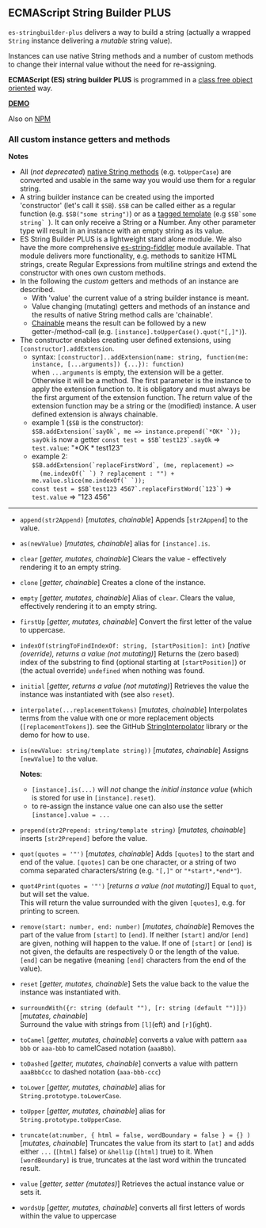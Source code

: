 ## ECMAScript String Builder PLUS

`es-stringbuilder-plus` delivers a way to build a string (actually 
a wrapped `String` instance delivering a <i>mutable</i> string value).

Instances can use native String methods and a number of custom methods to change 
their internal value without the need for re-assigning.

<b>ECMAScript (ES) string builder PLUS</b> is programmed in a 
[class free object oriented](https://depth-first.com/articles/2019/03/04/class-free-object-oriented-programming) way.

[**DEMO**](https://kooiinc.github.io/es-stringbuilder-plus/Demo/)

Also on [NPM](https://www.npmjs.com/package/esstringbuilderplus)

### All custom instance getters and methods

**Notes** 
- All (*not deprecated*)
  <a target="_blank" href="https://developer.mozilla.org/en-US/docs/Web/JavaScript/Reference/Global_Objects/String">native String methods</a>
  (e.g. `toUpperCase`) are converted and usable in the same way you would use them for a regular string.
- A string builder instance can be created using the imported 'constructor' (let's call it `$SB`).
  `$SB` can be called either as a regular function (e.g. `$SB("some string")`) or as a 
  [tagged template](https://developer.mozilla.org/en-US/docs/Web/JavaScript/Reference/Template_literals#tagged_templates)
  (e.g ``$SB`some string` ``). It can only receive a String or a Number. Any other parameter type will result in an instance 
  with an empty string as its value.
- ES String Builder PLUS is a lightweight stand alone module. We also have the more comprehensive [es-string-fiddler](https://github.com/KooiInc/es-string-fiddler) 
  module available. 
  That module delivers more functionality, e.g. methods to sanitize HTML strings, create Regular Expressions
  from multiline strings and extend the constructor with ones own custom methods.
- In the following the *custom* getters and methods of an instance are described. 
  - With 'value' the current value of a string builder instance is meant.
  - Value changing (mutating) getters and methods of an instance and the results of native String method calls are 'chainable'.
  - [Chainable](https://www.geeksforgeeks.org/method-chaining-in-javascript/) means the result can be followed by a new getter-/method-call (e.g. `[instance].toUpperCase().quot("[,]")`).
- The constructor enables creating user defined extensions, using `[constructor].addExtension`. 
  - syntax: `[constructor]..addExtension(name: string, function(me: instance, [...arguments]) {...}): function)`     
    when `...arguments` is empty, the extension will be a getter. Otherwise it will be a method. The first parameter
    is the instance to apply the extension function to. It is obligatory and must always be the first argument of 
    the extension function. The return value of the extension function may be a string or the (modified) instance. 
    A user defined extension is always chainable.
  - example 1 (`$SB` is the constructor):  
    ``$SB.addExtension(`sayOk`, me => instance.prepend(`*OK* `));``  
    `sayOk` is now a getter
    ``const test = $SB`test123`.sayOk`` => `test.value`: "*OK * test123"
  - example 2:  
      ``$SB.addExtension(`replaceFirstWord`, (me, replacement) =>``    
      &nbsp;&nbsp;&nbsp;&nbsp;``(me.indexOf(` `) ? replacement : "") + me.value.slice(me.indexOf(` `));``  
      ``const test = $SB`test123 4567`.replaceFirstWord(`123`)`` => `test.value` => "123 456"
---

- `append(str2Append)` [*mutates, chainable*] Appends [`str2Append`] to the value.
- `as(newValue)` [*mutates, chainable*] alias for `[instance].is`.
- `clear` [*getter, mutates, chainable*] Clears the value - effectively rendering it to an empty string.
- `clone` [*getter, chainable*] Creates a clone of the instance.
- `empty` [*getter, mutates, chainable*] Alias of `clear`. Clears the value, effectively rendering it to an empty string.
- `firstUp` [*getter, mutates, chainable*] Convert the first letter of the value to uppercase.
- `indexOf(stringToFindIndexOf: string, [startPosition]: int)` [*native (override), returns a value (not mutating)*] 
   Returns the (zero based) index of the substring to find (optional starting at `[startPosition]`) or (the actual override) `undefined` when nothing was found.
- `initial` [*getter, returns a value (not mutating)*] Retrieves the value the instance was instantiated with (see also `reset`). 
- `interpolate(...replacementTokens)` [*mutates, chainable*]
   Interpolates terms from the value with one or more replacement objects (`[replacementTokens]`). 
   see the GitHub [StringInterpolator](https://github.com/KooiInc/StringInterpolator) library or the demo for how to use.  
- `is(newValue: string/template string))` [*mutates, chainable*] Assigns `[newValue]` to the value.

  **Notes**: 
  - `[instance].is(...)` will *not* change the *initial instance value* (which is stored for use in `[instance].reset`).
  - to re-assign the instance value one can also use the setter `[instance].value = ...`
- `prepend(str2Prepend: string/template string)` [*mutates, chainable*]  inserts `[str2Prepend]` before the value.
- `quot(quotes = '"')` [*mutates, chainable*] Adds `[quotes]` to the start and end of the value.
   `[quotes]` can be one character, or a string of two comma separated characters/string (e.g. `"[,]"` or `"*start*,*end*"`).    
- `quot4Print(quotes = '"')` [*returns a value (not mutating)*] Equal to `quot`, but will set the value.  
   This will return the value surrounded with the given `[quotes]`, e.g. for printing to screen.  
- `remove(start: number, end: number)` [*mutates, chainable*] Removes the part of the value from `[start]` 
   to `[end]`. If neither  `[start]` and/or `[end]` are given, nothing will happen to the value. If one of
   `[start]` or `[end]` is not given, the defaults are respectively 0 or the length of the value.  
  `[end]` can be negative (meaning `[end]` characters from the end of the value). 
- `reset` [*getter, mutates, chainable*] Sets the value back to the value the instance was instantiated with.
- `surroundWith({r: string (default ""), [r: string (default "")]})` [*mutates, chainable*]  
   Surround the value with strings from `[l]`(eft) and `[r]`(ight).
- `toCamel` [*getter, mutates, chainable*] converts a value with pattern `aaa bbb` or `aaa-bbb` to camelCased notation (`aaaBbb`). 
- `toDashed` [*getter, mutates, chainable*] converts a value with pattern `aaaBbbCcc` to dashed notation (`aaa-bbb-ccc`)
- `toLower` [*getter, mutates, chainable*] alias for `String.prototype.toLowerCase`.
- `toUpper` [*getter, mutates, chainable*] alias for `String.prototype.toUpperCase`.
- `truncate(at:number, { html = false, wordBoundary = false } = {} )` [*mutates, chainable*] 
   Truncates the value from its start to  `[at]` and adds either `...` (`[html]` false) 
   or `&hellip` (`[html]` true) to it. When `[wordBoundary]` is true, truncates at the last word
   within the truncated result.  
- `value` [*getter, setter (mutates)*] Retrieves the actual instance value or sets it.
- `wordsUp` [*getter, mutates, chainable*] converts all first letters of words within the value to uppercase 

